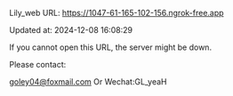 Lily_web URL: https://1047-61-165-102-156.ngrok-free.app

Updated at: 2024-12-08 16:08:29

If you cannot open this URL, the server might be down.

Please contact: 

goley04@foxmail.com Or Wechat:GL_yeaH